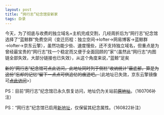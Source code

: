 ```yaml
---
layout: post
title: “网行志”纪念馆安新家
tags: 杂录
---
```


今天，为了彻底与收费的独立域名+主机完成交割，几经周折后为“网行志”纪念馆选择了“蓝鲸群“免费空间（变迁历程：独立空间→lofter→网易博客→蓝鲸群→lofter→京东云擎），虽然功能少些、速度慢些，还不支持独立域名，但重点是为曾经最宝贵的“网行志”找一个稳定而又便于全面回顾的”家“（虽然此“网行志”内图链全部失效，大部分链接也已失效），从这个角度来说，”蓝鲸“足矣 

~~新的“网行志”纪念馆可点此访问，此地址同时列于侧栏“收纳统计”最底部，算是为这份”忘却的记忆“留下一点点可供追忆的痕迹吧。~~（此地址已失效，京东云擎镜像可~~[点此访问](http://webgol.jd-app.com/)~~>）

PS：目前“网行志”纪念馆已永久恢复访问，地址仍为关站前~~[原地址](http://webgol.org)~~。（160706补注）

PS：“网行志”纪念馆已启用[新地址](http://webgol.cpxxpc.com)，仅保留其纪念属性。（160822补注）


